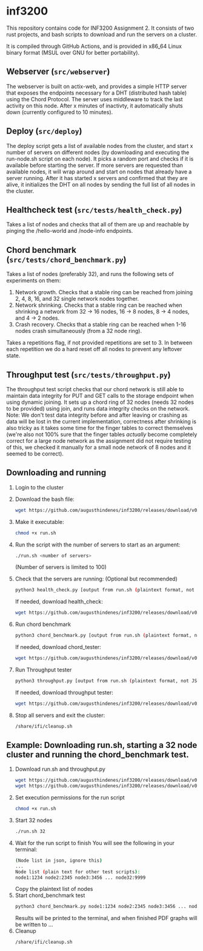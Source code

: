 # inf3200

This repository contains code for INF3200 Assignment 2. It consists of two rust projects, and bash scripts to download and run the servers on a cluster. 

It is compiled through GitHub Actions, and is provided in x86_64 Linux binary format (MSUL over GNU for better portability).

## Webserver (``src/webserver``)

The webserver is built on actix-web, and provides a simple HTTP server that exposes the endpoints necessary for a DHT (distributed hash table) using the Chord Protocol.
The server uses middleware to track the last activity on this node. After x minutes of inactivty, it automatically shuts down (currently configured to 10 minutes).

## Deploy (``src/deploy``)

The deploy script gets a list of available nodes from the cluster, and start x number of servers on different nodes (by downloading and executing the run-node.sh script on each node). It picks a random port and checks if it is available before starting the server. If more servers are requested than available nodes, it will wrap around and start on nodes that already have a server running. After it has started x servers and confirmed that they are alive, it initializes the DHT on all nodes by sending the full list of all nodes in the cluster.

## Healthcheck test (``src/tests/health_check.py``)

Takes a list of nodes and checks that all of them are up and reachable by pinging the /hello-world and /node-info endpoints.

## Chord benchmark (``src/tests/chord_benchmark.py``)

Takes a list of nodes (preferably 32), and runs the following sets of experiments on them:
1. Network growth. Checks that a stable ring can be reached from joining 2, 4, 8, 16, and 32 single network nodes together.
2. Network shrinking. Checks that a stable ring can be reached when shrinking a network from 32 -> 16 nodes, 16 -> 8 nodes, 8 -> 4 nodes,  and 4 -> 2 nodes.
3. Crash recovery. Checks that a stable ring can be reached when 1-16 nodes crash simultaneously (from a 32 node ring).

Takes a repetitions flag, if not provided repetitions are set to 3. In between each repetition we do a hard reset off all nodes to prevent any leftover state.

## Throughput test (``src/tests/throughput.py``)

The throughput test script checks that our chord network is still able to maintain data integrity for PUT and GET calls to the storage endpoint when using dynamic joining. It sets up a chord ring of 32 nodes (needs 32 nodes to be provided) using join, and runs data integrity checks on the network. Note: We don't test data integrity before and after leaving or crashing as data will be lost in the current implementation, correctness after shrinking is also tricky as it takes some time for the finger tables to correct themselves (we're also not 100% sure that the finger tables *actually* become completely correct for a large node network as the assignment did not require testing of this, we checked it manually for a small node network of 8 nodes and it seemed to be correct).

## Downloading and running
1. Login to the cluster
2. Download the bash file:
   ```bash
   wget https://github.com/augusthindenes/inf3200/releases/download/v0.2.14/run.sh
   ```
3. Make it executable:
   ```bash
   chmod +x run.sh
   ```
4. Run the script with the number of servers to start as an argument:
   ```bash
   ./run.sh <number of servers>
   ```
   (Number of servers is limited to 100)
5. Check that the servers are running: (Optional but recommended)
   ```bash
   python3 health_check.py [output from run.sh (plaintext format, not JSON)]
   ```
   
   If needed, download health_check:
   ```bash
   wget https://github.com/augusthindenes/inf3200/releases/download/v0.2.14/health_check.py
   ```
6. Run chord benchmark
   ```bash
   python3 chord_benchmark.py [output from run.sh (plaintext format, not JSON)]
   ```

   If needed, download chord_tester:
   ```bash
   wget https://github.com/augusthindenes/inf3200/releases/download/v0.2.14/chord_benchmark.py
   ```
7. Run Throughput tester
   ```bash
   python3 throughput.py [output from run.sh (plaintext format, not JSON)]
   ```

   If needed, download throughput tester:
   ```bash
   wget https://github.com/augusthindenes/inf3200/releases/download/v0.2.14/throughput.py
   ```
8. Stop all servers and exit the cluster:
   ```bash
   /share/ifi/cleanup.sh
   ```

## Example: Downloading run.sh, starting a 32 node cluster and running the chord_benchmark test.

1. Download run.sh and throughput.py
   ```bash
   wget https://github.com/augusthindenes/inf3200/releases/download/v0.2.14/run.sh
   wget https://github.com/augusthindenes/inf3200/releases/download/v0.2.14/chord_benchmark.py
   ```
2. Set execution permissions for the run script
   ```bash
   chmod +x run.sh
   ```
3. Start 32 nodes
   ```bash
   ./run.sh 32
   ```
4. Wait for the run script to finish
   You will see the following in your terminal:
   ```bash
   (Node list in json, ignore this)
   ...
   Node list (plain text for other test scripts):
   node1:1234 node2:2345 node3:3456 ... node32:9999
   ```
   Copy the plaintext list of nodes
5. Start chord_benchmark test
   ```bash
   python3 chord_benchmark.py node1:1234 node2:2345 node3:3456 ... node32:9999
   ```
   Results will be printed to the terminal, and when finished PDF graphs will be written to ...
6. Cleanup
   ```bash
   /share/ifi/cleanup.sh
   ```